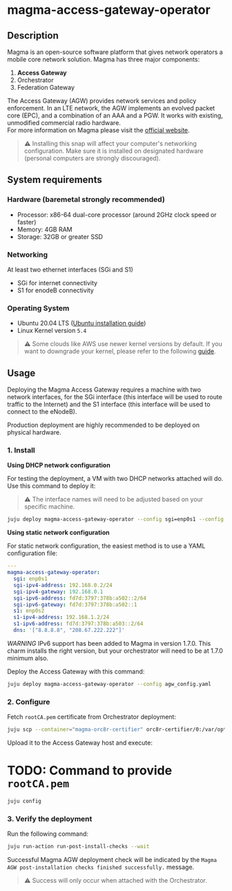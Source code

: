 # magma-access-gateway-operator

## Description

Magma is an open-source software platform that gives network operators a mobile core network
solution. Magma has three major components:

1. **Access Gateway**
2. Orchestrator
3. Federation Gateway

The Access Gateway (AGW) provides network services and policy enforcement. In an LTE network,
the AGW implements an evolved packet core (EPC), and a combination of an AAA and a PGW. It works
with existing, unmodified commercial radio hardware.<br>
For more information on Magma please visit the [official website](https://magmacore.org/).

> :warning: Installing this snap will affect your computer's networking configuration.
> Make sure it is installed on designated hardware (personal computers are strongly discouraged).

## System requirements

### Hardware (baremetal strongly recommended)

- Processor: x86-64 dual-core processor (around 2GHz clock speed or faster)
- Memory: 4GB RAM
- Storage: 32GB or greater SSD

### Networking

At least two ethernet interfaces (SGi and S1)

- SGi for internet connectivity
- S1 for enodeB connectivity

### Operating System

- Ubuntu 20.04 LTS
  ([Ubuntu installation guide](https://help.ubuntu.com/lts/installation-guide/amd64/index.html))
- Linux Kernel version `5.4`

> :warning: Some clouds like AWS use newer kernel versions by default. If you want to downgrade your kernel, please refer to the following [guide](https://discourse.ubuntu.com/t/how-to-downgrade-the-kernel-on-ubuntu-20-04-to-the-5-4-lts-version/26459).

## Usage

Deploying the Magma Access Gateway requires a machine with two network
interfaces, for the SGi interface (this interface will be used to route traffic
to the Internet) and the S1 interface (this interface will be used to connect
to the eNodeB).

Production deployment are highly recommended to be deployed on physical
hardware.

### 1. Install

**Using DHCP network configuration**

For testing the deployment, a VM with two DHCP networks attached will do. Use this command to deploy it:

> :warning: The interface names will need to be adjusted based on your specific machine.

```bash
juju deploy magma-access-gateway-operator --config sgi=enp0s1 --config s1=enp0s2
```

**Using static network configuration**

For static network configuration, the easiest method is to use a YAML
configuration file:

```yaml
---
magma-access-gateway-operator:
  sgi: enp0s1
  sgi-ipv4-address: 192.168.0.2/24
  sgi-ipv4-gateway: 192.168.0.1
  sgi-ipv6-address: fd7d:3797:378b:a502::2/64
  sgi-ipv6-gateway: fd7d:3797:378b:a502::1
  s1: enp0s2
  s1-ipv4-address: 192.168.1.2/24
  s1-ipv6-address: fd7d:3797:378b:a503::2/64
  dns: '["8.8.8.8", "208.67.222.222"]'
```

_WARNING_ IPv6 support has been added to Magma in version 1.7.0. This charm
installs the right version, but your orchestrator will need to be at 1.7.0
minimum also.

Deploy the Access Gateway with this command:

```bash
juju deploy magma-access-gateway-operator --config agw_config.yaml
```

### 2. Configure

Fetch `rootCA.pem` certificate from Orchestrator deployment:

```bash
juju scp --container="magma-orc8r-certifier" orc8r-certifier/0:/var/opt/magma/certs/rootCA.pem rootCA.pem
```

Upload it to the Access Gateway host and execute:

# TODO: Command to provide `rootCA.pem`
```bash
juju config 
```

### 3. Verify the deployment

Run the following command:

```bash
juju run-action run-post-install-checks --wait
```

Successful Magma AGW deployment check will be indicated by the `Magma AGW post-installation checks finished successfully.` message.

> :warning: Success will only occur when attached with the Orchestrator.